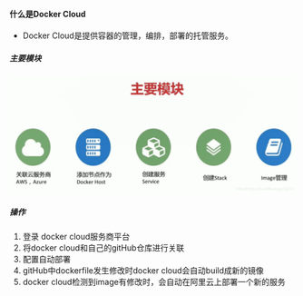 #### 什么是Docker Cloud

- Docker Cloud是提供容器的管理，编排，部署的托管服务。

##### 主要模块

![在这里插入图片描述](./images/20190116142331399.png)

##### 操作

1. 登录 docker cloud服务商平台
2. 将docker cloud和自己的gitHub仓库进行关联
3. 配置自动部署
4. gitHub中dockerfile发生修改时docker cloud会自动build成新的镜像
5. docker cloud检测到image有修改时，会自动在阿里云上部署一个新的服务

